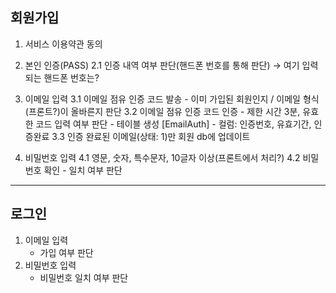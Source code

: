 ## 회원가입 

1. 서비스 이용약관 동의 

2. 본인 인증(PASS)
    2.1 인증 내역 여부 판단(핸드폰 번호를 통해 판단) → 여기 입력되는 핸드폰 번호는? 

3. 이메일 입력 
    3.1 이메일 점유 인증 코드 발송 
        - 이미 가입된 회원인지 / 이메일 형식(프론트?)이 올바른지 판단 
    3.2 이메일 점유 인증 코드 인증
        - 제한 시간 3분, 유효한 코드 입력 여부 판단 
        - 테이블 생성 [EmailAuth] - 컬럼: 인증번호, 유효기간, 인증완료 
    3.3 인증 완료된 이메일(상태: 1)만 회원 db에 업데이트 

4. 비밀번호 입력 
    4.1 영문, 숫자, 특수문자, 10글자 이상(프론트에서 처리?)
    4.2 비밀번호 확인 
        - 일치 여부 판단 

---

## 로그인 

1. 이메일 입력 
    - 가입 여부 판단 
2. 비밀번호 입력 
    - 비밀번호 일치 여부 판단 